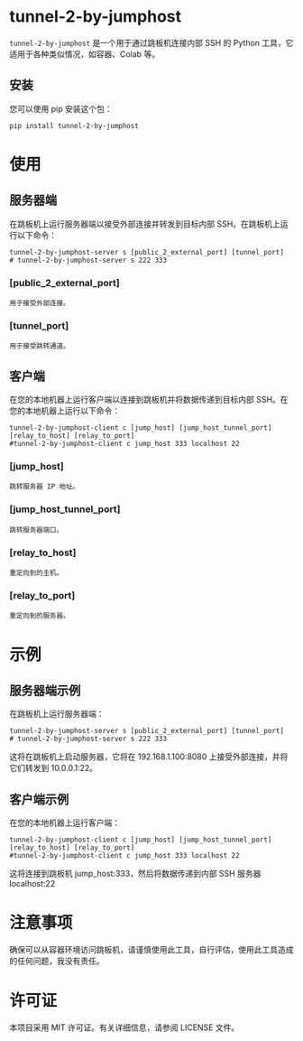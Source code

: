 # tunnel-2-by-jumphost

`tunnel-2-by-jumphost` 是一个用于通过跳板机连接内部 SSH 的 Python 工具，它适用于各种类似情况，如容器、Colab 等。

## 安装

您可以使用 pip 安装这个包：

```shell
pip install tunnel-2-by-jumphost
```

# 使用
## 服务器端
在跳板机上运行服务器端以接受外部连接并转发到目标内部 SSH。在跳板机上运行以下命令：

```shell
tunnel-2-by-jumphost-server s [public_2_external_port] [tunnel_port]
# tunnel-2-by-jumphost-server s 222 333
```

### [public_2_external_port] 
    用于接受外部连接。

### [tunnel_port] 
    用于接受跳转通道。

## 客户端
在您的本地机器上运行客户端以连接到跳板机并将数据传递到目标内部 SSH。在您的本地机器上运行以下命令：

```shell
tunnel-2-by-jumphost-client c [jump_host] [jump_host_tunnel_port] [relay_to_host] [relay_to_port]
#tunnel-2-by-jumphost-client c jump_host 333 localhost 22
```
### [jump_host]
    跳转服务器 IP 地址。
### [jump_host_tunnel_port]
    跳转服务器端口。
### [relay_to_host] 
    重定向到的主机。
### [relay_to_port] 
    重定向到的服务器。
# 示例
## 服务器端示例

在跳板机上运行服务器端：

```shell
tunnel-2-by-jumphost-server s [public_2_external_port] [tunnel_port]
# tunnel-2-by-jumphost-server s 222 333
```
这将在跳板机上启动服务器，它将在 192.168.1.100:8080 上接受外部连接，并将它们转发到 10.0.0.1:22。

## 客户端示例
在您的本地机器上运行客户端：

```shell
tunnel-2-by-jumphost-client c [jump_host] [jump_host_tunnel_port] [relay_to_host] [relay_to_port]
#tunnel-2-by-jumphost-client c jump_host 333 localhost 22
```

这将连接到跳板机 jump_host:333，然后将数据传递到内部 SSH 服务器 localhost:22

# 注意事项
确保可以从容器环境访问跳板机，请谨慎使用此工具，自行评估，使用此工具造成的任何问题，我没有责任。

# 许可证
本项目采用 MIT 许可证。有关详细信息，请参阅 LICENSE 文件。



